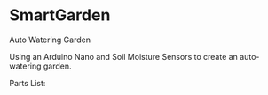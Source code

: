 # SmartGarden
Auto Watering Garden

Using an Arduino Nano and Soil Moisture Sensors to create an auto-watering garden.

Parts List:
